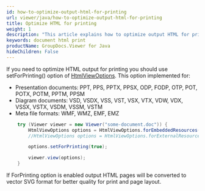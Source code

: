```yaml
---
id: how-to-optimize-output-html-for-printing
url: viewer/java/how-to-optimize-output-html-for-printing
title: Optimize HTML for printing
weight: 1
description: "This article explains how to optimize output HTML for printing."
keywords: document html print
productName: GroupDocs.Viewer for Java
hideChildren: False
---
```


If you need to optimize HTML output for printing you should use setForPrinting() option of [HtmlViewOptions](https://reference.groupdocs.com/viewer/java/com.groupdocs.viewer.options/HtmlViewOptions).
This option implemented for:

* Presentation documents: PPT, PPS, PPTX, PPSX, ODP, FODP, OTP, POT, POTX, POTM, PPTM, PPSM
* Diagram documents: VSD, VSDX, VSS, VST, VSX, VTX, VDW, VDX, VSSX, VSTX, VSDM, VSSM, VSTM
* Meta file formats: WMF, WMZ, EMF, EMZ

```java
    try (Viewer viewer = new Viewer("some-document.doc")) {
        HtmlViewOptions options = HtmlViewOptions.forEmbeddedResources("result.html");
        //HtmlViewOptions options = HtmlViewOptions.forExternalResources("p_{0}.html", "p_{0}_{1}", "p_{0}_{1}");

        options.setForPrinting(true);

        viewer.view(options);
    }
```

If ForPrinting option is enabled output HTML pages will be converted to vector SVG format for better quality for print and page layout.
